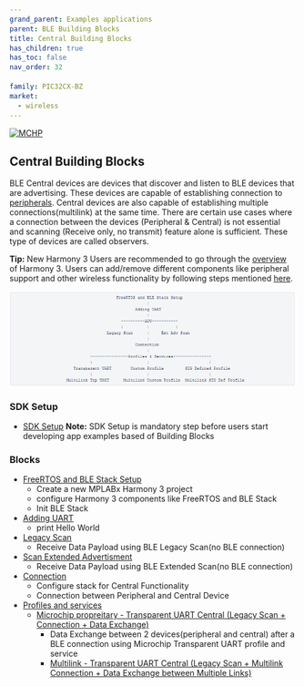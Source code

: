 ```yaml
---
grand_parent: Examples applications
parent: BLE Building Blocks
title: Central Building Blocks
has_children: true
has_toc: false
nav_order: 32

family: PIC32CX-BZ
market:
  - wireless
---
```

[![MCHP](https://www.microchip.com/ResourcePackages/Microchip/assets/dist/images/logo.png)](https://www.microchip.com)
## Central Building Blocks
BLE Central devices are devices that discover and listen to BLE devices that are advertising. These devices are capable of establishing connection to [peripherals](../peripheral/readme.md). Central devices are also capable of establishing multiple connections(multilink) at the same time.
There are certain use cases where a connection between the devices (Peripheral & Central) is not essential and scanning (Receive only, no transmit) feature alone is sufficient. These type of devices are called observers. 

**Tip:** New Harmony 3 Users are recommended to go through the [overview](https://microchip-mplab-harmony.github.io/mhc/doc/readme.html) of Harmony 3. Users can add/remove different components like peripheral support and other wireless functionality by following steps mentioned [here](https://microchip-mplab-harmony.github.io/mhc/doc/readme_mhc_configuration.html). 

![](media/image10.png)

### SDK Setup
-	[SDK Setup](../../../docs/pic32cx_bz2_wbz45x_sdk_setup.md)
**Note:** SDK Setup is mandatory step before users start developing app examples based of Building Blocks 

### Blocks
-   [FreeRTOS and BLE Stack Setup](freertos_ble_stack_init_central.md)
	-	Create a new MPLABx Harmony 3 project
	-	configure Harmony 3 components like FreeRTOS and BLE Stack
	-	Init BLE Stack
-   [Adding UART](../chip_peripherals/uart/readme.md)
	-	print Hello World
-   [Legacy Scan](legacy_scan/readme.md)
	-	Receive Data Payload using BLE Legacy Scan(no BLE connection)
-	[Scan Extended Advertisment](scan_ext_adv/readme.md)
	-	Receive Data Payload using BLE Extended Scan(no BLE connection)
-   [Connection](connection/readme.md)
	-	Configure stack for Central Functionality
	-	Connection between Peripheral and Central Device  
-   [Profiles and services](profiles_services/readme.md)
    -   [Microchip propreitary - Transparent UART Central (Legacy Scan + Connection + Data Exchange)](profiles_services/trp_uart/readme.md)
    	- Data Exchange between 2 devices(peripheral and central) after a BLE connection using Microchip Transparent UART profile and service 
        - [Multilink - Transparent UART Central (Legacy Scan + Multilink Connection + Data Exchange between Multiple Links)](profiles_services/ml_trp_uart/readme.md)

